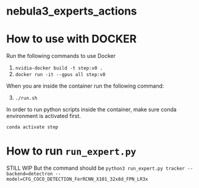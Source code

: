 # nebula3_experts_actions

# How to use with DOCKER
Run the following commands to use Docker

1. `nvidia-docker build -t step:v0 .`
2. `docker run -it --gpus all step:v0`

When you are inside the container run the following command:

3. `./run.sh`

In order to run python scripts inside the container, make sure conda environment is activated first.

`conda activate step`

# How to run `run_expert.py`
STILL WIP
But the command should be `python3 run_expert.py tracker --backend=detectron --model=CFG_COCO_DETECTION_FerRCNN_X101_32x8d_FPN_LR3x`
